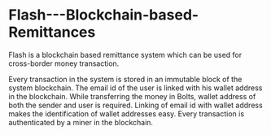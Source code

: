 # Flash---Blockchain-based-Remittances
Flash is a blockchain based remittance system which can be used for cross-border money transaction.

Every transaction in the system is stored in an immutable block of the system blockchain. 
The email id of the user is linked with his wallet address in the blockchain.
While transferring the money in Bolts, wallet address of both the sender and user is required. 
Linking of email id with wallet address makes the identification of wallet addresses easy. 
Every transaction is authenticated by a miner in the blockchain.


